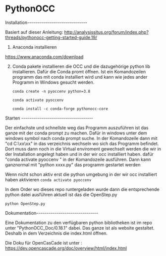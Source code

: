 
# PythonOCC 

Installation------------------------------

Basiert auf dieser Anleitung: http://analysissitus.org/forum/index.php?threads/pythonocc-getting-started-guide.19/

1. Anaconda installieren

  https://www.anaconda.com/download

2. Conda pakete installieren die OCC und die dazugehörige python lib installieren.
    Dafür die Conda promt öffnen. Ist ein Komandozeilen programm das mit conda installiert wird und
   kann wie jedes ander Programm in Windows gesucht werden.

    <code>conda create -n pyoccenv python=3.8</code>
   
    <code>conda activate pyoccenv</code>
   
    <code>conda install -c conda-forge pythonocc-core</code>

Starten ------------------------------------

Der einfachste und schnellste weg das Programm auszuführen ist das ganze mit
der conda prompt zu machen. Dafür in windows unter dem windows symbol nach conda prompt suche.
In der Komandozeile dann mit "cd C:\xx\xx" in das verzeichnis wechseln wo sich das Programm befindet.
Dort muss dann noch in die Virtual enviroment gewechselt werden die wir in der Installation
angelegt haben und in der wir occ installiert haben.
dafür  "conda activate pyoccenv " in der Komandozeile ausführen.
Dann kann ganznormal mit "python xxxx.py" das programm gestartet werden

Wenn nicht schon aktiv erst die python umgebung in der wir occ installiert haben aktivieren
<code>conda activate pyoccenv</code>

In dem Order wo dieses repo runtergeladen wurde dann die entsprechende python datei ausführen
aktuell ist das die OpenStep.py

<code>python OpenStep.py</code>

Dokumentation-------------------------------

Eine Dokumentation zu den verfügbaren python bibliotheken ist im repo unter "PythonOCC_Doc/0.18.1" dabei.
Das ganze ist als website gestaltet. Deshalb in dem Verzeichnis die index.html öffnen.

Die Doku für OpenCasCade ist unter : https://dev.opencascade.org/doc/overview/html/index.html
